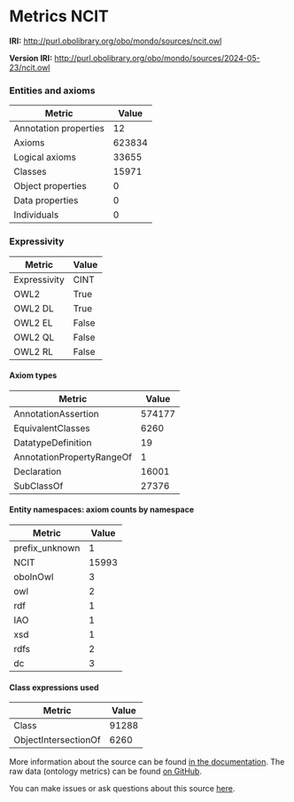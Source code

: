 # Metrics NCIT

**IRI:** http://purl.obolibrary.org/obo/mondo/sources/ncit.owl

**Version IRI:** http://purl.obolibrary.org/obo/mondo/sources/2024-05-23/ncit.owl

### Entities and axioms

| Metric | Value |
| ------ | ----- |
| Annotation properties | 12 |
| Axioms | 623834 |
| Logical axioms | 33655 |
| Classes | 15971 |
| Object properties | 0 |
| Data properties | 0 |
| Individuals | 0 |


### Expressivity

| Metric | Value |
| ------ | ----- |
| Expressivity | CINT |
| OWL2 | True |
| OWL2 DL | True |
| OWL2 EL | False |
| OWL2 QL | False |
| OWL2 RL | False |

#### Axiom types

| Metric | Value |
| ------ | ----- |
| AnnotationAssertion | 574177 |
| EquivalentClasses | 6260 |
| DatatypeDefinition | 19 |
| AnnotationPropertyRangeOf | 1 |
| Declaration | 16001 |
| SubClassOf | 27376 |


#### Entity namespaces: axiom counts by namespace

| Metric | Value |
| ------ | ----- |
| prefix_unknown | 1 |
| NCIT | 15993 |
| oboInOwl | 3 |
| owl | 2 |
| rdf | 1 |
| IAO | 1 |
| xsd | 1 |
| rdfs | 2 |
| dc | 3 |


#### Class expressions used

| Metric | Value |
| ------ | ----- |
| Class | 91288 |
| ObjectIntersectionOf | 6260 |


More information about the source can be found [in the documentation](../sources.md). The raw data (ontology metrics) can be found [on GitHub](https://github.com/monarch-initiative/mondo-ingest/tree/main/src/ontology/metadata).

You can make issues or ask questions about this source [here](https://github.com/monarch-initiative/mondo-ingest/issues).

